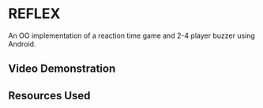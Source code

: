 # REFLEX
An OO implementation of a reaction time game and 2-4 player buzzer using Android.

## Video Demonstration

## Resources Used
